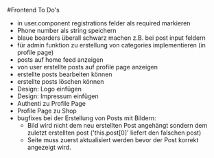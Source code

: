 #Frontend To Do's
- in user.component registrations felder als required markieren
- Phone number als string speichern
- blaue boarders überall schwarz machen z.B. bei post input feldern
- für admin funktion zu erstellung von categories implementieren (in profile page)
- posts auf home feed anzeigen
- von user erstellte posts auf profile page anzeigen
- erstellte posts bearbeiten können
- erstellte posts löschen können
- Design: Logo einfügen 
- Design: Impressum einfügen
- Authenti zu Profile Page 
- Profile Page zu Shop
- bugfixes bei der Erstellung von Posts mit Bildern:
  - Bild wird nicht dem neu erstellten Post angehängt sondern dem zuletzt erstellten post ('this.post[0]' liefert den falschen post)
  - Seite muss zuerst aktualisiert werden bevor der Post korrekt angezeigt wird.
